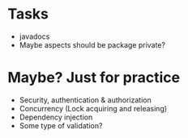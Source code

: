 # Tasks
* javadocs
* Maybe aspects should be package private?

# Maybe? Just for practice
* Security, authentication & authorization
* Concurrency (Lock acquiring and releasing)
* Dependency injection
* Some type of validation?
